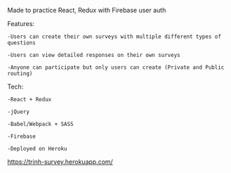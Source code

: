 Made to practice React, Redux with Firebase user auth 

Features:

    -Users can create their own surveys with multiple different types of questions
    
    -Users can view detailed responses on their own surveys 
    
    -Anyone can participate but only users can create (Private and Public routing) 
    
Tech:

    -React + Redux
    
    -jQuery
    
    -Babel/Webpack + SASS
    
    -Firebase
    
    -Deployed on Heroku 


https://trinh-survey.herokuapp.com/
